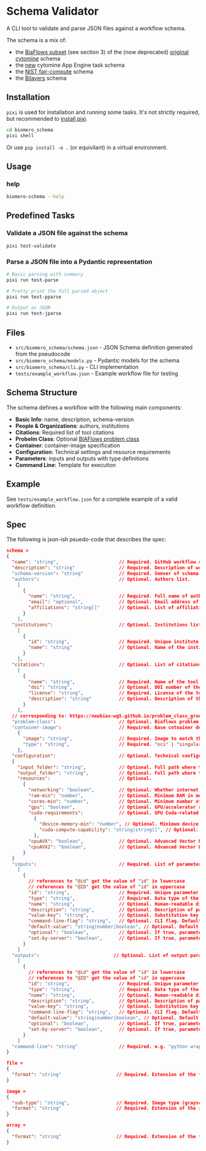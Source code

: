 # Schema Validator

A CLI tool to validate and parse JSON files against a workflow schema.

The schema is a mix of:
* the [BiaFlows subset](http://biaflows-doc.neubias.org/) (see section 3) of the (now deprecated) [original cytomine](https://github.com/cytomine/cytomine/blob/5f4f7cb3f90a244b8c95c064918fd6986a4de2cf/cytomine/utilities/descriptor_reader.py) schema
* the [new](https://github.com/cytomine/cytomine/blob/main/app-engine/src/main/resources/schemas/tasks/task.v0.json) cytomine App Engine task schema
* the [NIST fair-compute](https://github.com/usnistgov/fair-chain-compute-container/blob/master/schema/manifest.schema.json) schema
* the [Bilayers](https://bilayers.org/understanding-config/#defining-inputs) schema

## Installation

`pixi` is used for installation and running some tasks. It's not strictly required, but recommended to [install pixi](https://pixi.sh/latest/installation/).

```bash
cd biomero_schema
pixi shell
```

Or use `pip install -e .` (or equivilant) in a virtual environment.

## Usage

### help

```bash
biomero-schema --help
```

## Predefined Tasks

### Validate a JSON file against the schema

```bash
pixi test-validate
```

### Parse a JSON file into a Pydantic representation

```bash
# Basic parsing with summary
pixi run test-parse

# Pretty print the full parsed object
pixi run test-pparse

# Output as JSON
pixi run test-jparse
```

## Files

- `src/biomero_schema/schema.json` - JSON Schema definition generated from the pseudocode
- `src/biomero_schema/models.py` - Pydantic models for the schema
- `src/biomero_schema/cli.py` - CLI implementation
- `tests/example_workflow.json` - Example workflow file for testing

## Schema Structure

The schema defines a workflow with the following main components:

- **Basic Info**: name, description, schema-version
- **People & Organizations**: authors, institutions
- **Citations**: Required list of tool citations
- **Probelm Class**: Optional [BIAFlows problem class](https://neubias-wg5.github.io/problem_class_ground_truth.html#steps-section)
- **Container**: container-image specification
- **Configuration**: Technical settings and resource requirements
- **Parameters**: inputs and outputs with type definitions
- **Command Line**: Template for execution

## Example

See `tests/example_workflow.json` for a complete example of a valid workflow definition.

## Spec

The following is json-ish psuedo-code that describes the spec:

```json
schema = 
{
  "name": "string",                      // Required. GitHub workflow repository name (without prefix). E.g. NucleiTracking-ImageJ
  "description": "string"                // Required. Description of workflow.
  "schema-version": "string"             // Required. Semver of schema version.
  "authors":                             // Optional. Authors list.
    [
      {
        "name": "string",                // Required. Full name of author.
        "email": "optional",             // Optional. Email address of author.
        "affiliations": "string[]"       // Optional. List of affiliations matching "id" of an instituttion in instititions list.
      }
    ],
  "institutions":                        // Optional. Institutions list.
    [
      {
        "id": "string",                  // Required. Unique institute identifier.
        "name": "string"                 // Optional. Name of the institions. Defaults to id.
      }
    ],
  "citations":                           // Optional. List of citations for the tool. Defaults to empty list.
    [
      {
        "name": "string",                // Required. Name of the tool being cited.
        "doi": "string",                 // Optional. DOI number of the tool being cited. Defaults to empty string.
        "license": "string",             // Required. License of the tool being cited.
        "description": "string"          // Optional. Description of the tool being cited. Defaults to empty string.
      }
    ],
  // corresponding to: https://neubias-wg5.github.io/problem_class_ground_truth.html#steps-section
  "problem-class":                       // Optional. Biaflows problem class ("object-segmentation" | "pixel-classification" | "object-counting" | "object-detection" | "filament-tree-tracing" | "filament-networks-tracing" | "landmark-detection" | "particle-tracking" | "object-tracking").
  "container-image":                     // Required. Base cotnainer description.
    {
      "image": "string",                 // Required. Image to match the name of your workflow GitHub repository (lower case only). E.g. neubiaswg5/w_nucleitracking-imagej:1.0.0
      "type": "string",                  // Required. "oci" | "singularity" (lower case only).
    },
  "configuration":                       // Optional. Technical configuration.
  {
    "input_folder": "string",            // Optional. Full path where the input folder must be mounted in the container. Defaults to "/inputs".
    "output_folder": "string",           // Optional. Full path where teh output folder must be mounted in the container. Defaults to "/outputs".
    "resources":                         // Optional.
      {
        "networking": "boolean",         // Optional. Whether internet connection is needed. Defaults to False.
        "ram-min": "number",             // Optional. Minimum RAM in mebibytes (Mi). Defaults to 0.
        "cores-min": "number",           // Optional. Minimum number of CPU cores. Defaults to 1.
        "gpu": "boolean",                // Optional. GPU/accelerator required. Defaults to False.
        "cuda-requirements":             // Optional. GPU Cuda-related requirements.
          {
            "device-memory-min": "number", // Optional. Minimum device memory. Defaults to 0.
            "cuda-compute-capability": "string|string[]", // Optional: The cudaComputeCapability Schema; single min value or list of valid values. Defaults to None.
          },
        "cpuAVX": "boolean",             // Optional. Advanced Vector Extensions (AVX) CPU capability required. Defaults to False.
        "cpuAVX2": "boolean",            // Optional. Advanced Vector Extensions 2 (AVX2) CPU capability required. Defaults to False.
      }
  }
  "inputs":                              // Required. List of parameter descriptors.
    [
      {
        // references to "@id" get the value of "id" in lowercase
        // references to "@ID" get the value of "id" in uppercase
        "id": "string",                  // Required. Unique parameter identifier.
        "type": "string",                // Required. Data type of the parameter (Number|String|ineger|flaot|boolean|string|file|image|array).
        "name": "string",                // Optional. Human-readable display name appearing in BIAFLOWS UI (paramater dialog box). Defaults to "@id".
        "description": "string",         // Optional. Description of paramater. Context help in BIAFLOWS UI (paramater dialog box). Soft Defaults to "".
        "value-key": "string",           // Optional. Substitution key in CLI. Defaults to "[@ID]".
        "command-line-flag": "string",   // Optional. CLI flag. Defaults to "--@id".
        "default-value": "string|number|boolean", // Optional. Default value in BIAFLOWS UI (paramater dialog box). Soft Defaults to empty string.
        "optional": "boolean",           // Optional. If true, parameter not required. Soft Defaults to False.
        "set-by-server": "boolean",      // Optional. If true, parameter is server-assigned. Soft Defaults to False.
      }
    ]
  "outputs":                           // Optional. List of output parameter descriptors.
    [
      {
        // references to "@id" get the value of "id" in lowercase
        // references to "@ID" get the value of "id" in uppercase
        "id": "string",                  // Required. Unique parameter identifier.
        "type": "string",                // Required. Data type of the parameter (Number|String).
        "name": "string",                // Optional. Human-readable display name appearing in BIAFLOWS UI (paramater dialog box). Defaults to "@id".
        "description": "string",         // Optional. Description of paramater. Context help in BIAFLOWS UI (paramater dialog box). Soft Defaults to "".
        "value-key": "string",           // Optional. Substitution key in CLI. Defaults to "[@ID]".
        "command-line-flag": "string",   // Optional. CLI flag. Defaults to "--@id".
        "default-value": "string|number|boolean", // Optional. Default value in BIAFLOWS UI (paramater dialog box). Soft Defaults to empty string.
        "optional": "boolean",           // Optional. If true, parameter not required. Soft Defaults to False.
        "set-by-server": "boolean",      // Optional. If true, parameter is server-assigned. Soft Defaults to False.
      }
    ]
  "command-line": "string"               // Required. e.g. "python wrapper.py CYTOMINE_HOST CYTOMINE_PUBLIC_KEY CYTOMINE_PRIVATE_KEY CYTOMINE_ID_PROJECT CYTOMINE_ID_SOFTWARE IJ_RADIUS IJ_THRESHOLD".
}

file =
{
  "format": "string"                    // Required. Extension of the file type (.csv).
}

image =
{
  "sub-type": "string",                 // Required. Image type (grayscale|color|binary|labeled|class).
  "format": "string"                    // Required. Extension of the image type (tif, png, jpg, jpeg, tiff, ometiff).
}

array =
{
  "format": "string"                    // Required. Extension of the file type (npy, npz)
}
```
